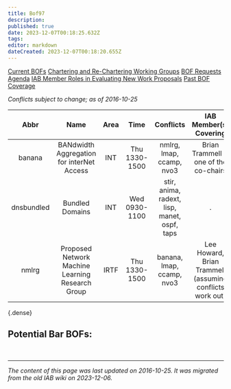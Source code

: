 ```yaml
---
title: Bof97
description: 
published: true
date: 2023-12-07T00:18:25.632Z
tags: 
editor: markdown
dateCreated: 2023-12-07T00:18:20.655Z
---
```



[Current BOFs](https://datatracker.ietf.org/wg/bofs/)
[Chartering and Re-Chartering Working Groups](https://datatracker.ietf.org/group/chartering/)
[BOF Requests](https://datatracker.ietf.org/doc/bof-requests)
[Agenda](https://datatracker.ietf.org/meeting/agenda/)
[IAB Member Roles in Evaluating New Work Proposals](https://www.iab.org/documents/correspondence-reports-documents/2012-2/iab-member-roles-in-evaluating-new-work-proposals/)
[Past BOF Coverage](/group/iab/Bof_Coverage)


*Conflicts subject to change; as of 2016-10-25*

|  **Abbr**  |                     **Name**                     | **Area** |    **Time**   |                 **Conflicts**                |                **IAB Member(s) Covering**                |        **IAB Shepherd**        |
|:----------:|:------------------------------------------------:|:--------:|:-------------:|:--------------------------------------------:|:--------------------------------------------------------:|:------------------------------:|
| banana     | BANdwidth Aggregation for interNet Access        | INT      | Thu 1330-1500 | nmlrg, lmap, ccamp, nvo3                     | Brian Trammell is one of the co-chairs                   | .                              |
| dnsbundled | Bundled Domains                                  | INT      | Wed 0930-1100 | stir, anima, radext, lisp, manet, ospf, taps | .                                                        | Andrew Sullivan, Suzanne Woolf |
| nmlrg      | Proposed Network Machine Learning Research Group | IRTF     | Thu 1330-1500 | banana, lmap, ccamp, nvo3                    | Lee Howard, Brian Trammell (assuming conflicts work out) | .                              |
{.dense}

## Potential Bar BOFs:


&nbsp;
&nbsp;
&nbsp;

---

*The content of this page was last updated on 2016-10-25. It was migrated from the old IAB wiki on 2023-12-06.*